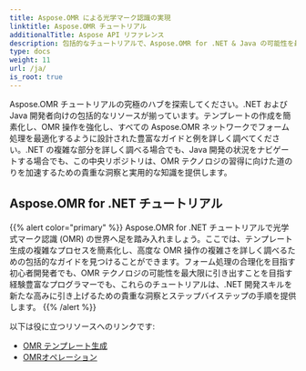 ```yaml
---
title: Aspose.OMR による光学マーク認識の実現
linktitle: Aspose.OMR チュートリアル
additionalTitle: Aspose API リファレンス
description: 包括的なチュートリアルで、Aspose.OMR for .NET & Java の可能性を最大限に引き出します。テンプレートの作成を簡素化し、OMR 操作を簡単に強化します。
type: docs
weight: 11
url: /ja/
is_root: true
---
```


Aspose.OMR チュートリアルの究極のハブを探索してください。.NET および Java 開発者向けの包括的なリソースが揃っています。テンプレートの作成を簡素化し、OMR 操作を強化し、すべての Aspose.OMR ネットワークでフォーム処理を最適化するように設計された豊富なガイドと例を詳しく調べてください。.NET の複雑な部分を詳しく調べる場合でも、Java 開発の状況をナビゲートする場合でも、この中央リポジトリは、OMR テクノロジの習得に向けた道のりを加速するための貴重な洞察と実用的な知識を提供します。

## Aspose.OMR for .NET チュートリアル
{{% alert color="primary" %}}
Aspose.OMR for .NET チュートリアルで光学式マーク認識 (OMR) の世界へ足を踏み入れましょう。ここでは、テンプレート生成の複雑なプロセスを簡素化し、高度な OMR 操作の複雑さを詳しく調べるための包括的なガイドを見つけることができます。フォーム処理の合理化を目指す初心者開発者でも、OMR テクノロジの可能性を最大限に引き出すことを目指す経験豊富なプログラマーでも、これらのチュートリアルは、.NET 開発スキルを新たな高みに引き上げるための貴重な洞察とステップバイステップの手順を提供します。
{{% /alert %}}

以下は役に立つリソースへのリンクです:
 
- [OMR テンプレート生成](./net/omr-template-generation/)
- [OMRオペレーション](./net/omr-operations/)